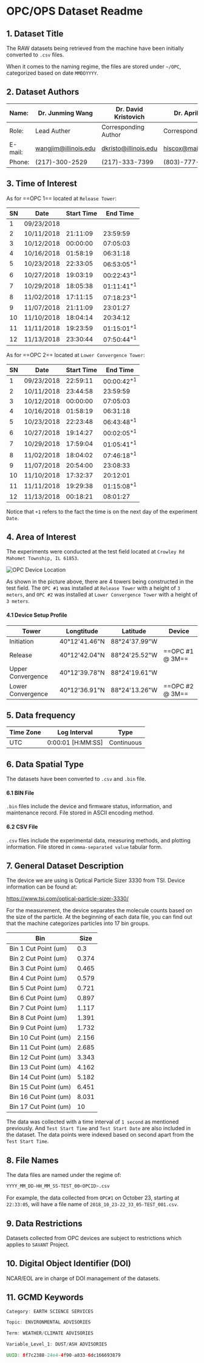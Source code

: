 # OPC/OPS Dataset Readme

## 1. Dataset Title

The RAW datasets being retrieved from the machine have been initially converted to `.csv` files. 

When it comes to the naming regime, the files are stored under `~/OPC`, categorized based on date `MMDDYYYY`. 



## 2. Dataset Authors

| Name:   | Dr. Junming Wang     | Dr. David Kristovich | Dr. April Hiscox      |
| :------ | -------------------- | -------------------- | --------------------- |
| Role:   | Lead Auther          | Corresponding Author | Corresponding Author  |
| E-mail: | wangjim@illinois.edu | dkristo@illinois.edu | hiscox@mailbox.sc.edu |
| Phone:  | (217)-300-2529       | (217)-333-7399       | (803)-777-6604        |



## 3. Time of Interest

As for ==OPC 1== located at `Release Tower`:

| SN   | Date       | Start Time | End Time              |
| ---- | ---------- | ---------- | --------------------- |
| 1    | 09/23/2018 |            |                       |
| 2    | 10/11/2018 | 21:11:09   | 23:59:59              |
| 3    | 10/12/2018 | 00:00:00   | 07:05:03              |
| 4    | 10/16/2018 | 01:58:19   | 06:31:18              |
| 5    | 10/23/2018 | 22:33:05   | 06:53:05<sup>+1</sup> |
| 6    | 10/27/2018 | 19:03:19   | 00:22:43<sup>+1</sup> |
| 7    | 10/29/2018 | 18:05:38   | 01:11:41<sup>+1</sup> |
| 8    | 11/02/2018 | 17:11:15   | 07:18:23<sup>+1</sup> |
| 9    | 11/07/2018 | 21:11:09   | 23:01:27              |
| 10   | 11/10/2018 | 18:04:14   | 20:34:12              |
| 11   | 11/11/2018 | 19:23:59   | 01:15:01<sup>+1</sup> |
| 12   | 11/13/2018 | 23:30:44   | 07:50:44<sup>+1</sup> |

As for ==OPC 2== located at `Lower Convergence Tower`:

| SN   | Date       | Start Time | End Time              |
| ---- | ---------- | ---------- | --------------------- |
| 1    | 09/23/2018 | 22:59:11   | 00:00:42<sup>+1</sup> |
| 2    | 10/11/2018 | 23:44:58   | 23:59:59              |
| 3    | 10/12/2018 | 00:00:00   | 07:05:03              |
| 4    | 10/16/2018 | 01:58:19   | 06:31:18              |
| 5    | 10/23/2018 | 22:23:48   | 06:43:48<sup>+1</sup> |
| 6    | 10/27/2018 | 19:14:27   | 00:02:05<sup>+1</sup> |
| 7    | 10/29/2018 | 17:59:04   | 01:05:41<sup>+1</sup> |
| 8    | 11/02/2018 | 18:04:02   | 07:46:18<sup>+1</sup> |
| 9    | 11/07/2018 | 20:54:00   | 23:08:33              |
| 10   | 11/10/2018 | 17:32:37   | 20:12:01              |
| 11   | 11/11/2018 | 19:29:38   | 01:15:08<sup>+1</sup> |
| 12   | 11/13/2018 | 00:18:21   | 08:01:27              |

Notice that `+1` refers to the fact the time is on the next day of the experiment `Date`. 



## 4. Area of Interest

The experiments were conducted at the test field located at `Crowley Rd Mahomet Township, IL 61853`.

![OPC Device Location](C:\Users\wzhang77\Documents\GitHub\ISWS-6-site\future_doc\SAVANT\doc\OPS_Location.png)

As shown in the picture above, there are 4 towers being constructed in the test field. The `OPC #1` was installed at `Release Tower` with a height of `3 meters`, and `OPC #2` was installed at `Lower Convergence Tower` with a height of `3 meters`. 

#### 4.1 Device Setup Profile

| Tower             | Longtitude    | Latitude      | Device          |
| ----------------- | ------------- | ------------- | --------------- |
| Initiation        | 40°12'41.46"N | 88°24'37.99"W |                 |
| Release           | 40°12'42.04"N | 88°24'25.52"W | ==OPC #1 @ 3M== |
| Upper Convergence | 40°12'39.78"N | 88°24'19.61"W |                 |
| Lower Convergence | 40°12'36.91"N | 88°24'13.26"W | ==OPC #2 @ 3M== |



## 5. Data frequency

| Time Zone | Log Interval      | Type       |
| --------- | ----------------- | ---------- |
| UTC       | 0:00:01 [H:MM:SS] | Continuous |



## 6. Data Spatial Type

The datasets have been converted to `.csv` and `.bin` file. 

#### 6.1 BIN File

`.bin` files include the device and firmware status, information, and maintenance record. File stored in ASCII encoding method.

#### 6.2 CSV File

`.csv` files include the experimental data, measuring methods, and plotting information. File stored in `comma-separated value` tabular form.



## 7. General Dataset Description

The device we are using is Optical Particle Sizer 3330 from TSI. Device information can be found at:

<https://www.tsi.com/optical-particle-sizer-3330/>

For the measurement, the device separates the molecule counts based on the size of the particle. At the beginning of each data file, you can find out that the machine categorizes particles into 17 bin groups.

| Bin                    | Size  |
| ---------------------- | ----- |
| Bin 1 Cut Point   (um) | 0.3   |
| Bin 2 Cut Point (um)   | 0.374 |
| Bin 3 Cut Point (um)   | 0.465 |
| Bin 4 Cut Point (um)   | 0.579 |
| Bin 5 Cut Point (um)   | 0.721 |
| Bin 6 Cut Point (um)   | 0.897 |
| Bin 7 Cut Point (um)   | 1.117 |
| Bin 8 Cut Point (um)   | 1.391 |
| Bin 9 Cut Point (um)   | 1.732 |
| Bin 10 Cut Point (um)  | 2.156 |
| Bin 11 Cut Point (um)  | 2.685 |
| Bin 12 Cut Point (um)  | 3.343 |
| Bin 13 Cut Point (um)  | 4.162 |
| Bin 14 Cut Point (um)  | 5.182 |
| Bin 15 Cut Point (um)  | 6.451 |
| Bin 16 Cut Point (um)  | 8.031 |
| Bin 17 Cut Point (um)  | 10    |

The data was collected with a time interval of `1 second` as mentioned previously. And `Test Start Time` and `Test Start Date` are also included in the dataset. The data points were indexed based on second apart from the `Test Start Time`.



## 8. File Names

The data files are named under the regime of:

```bash
YYYY_MM_DD-HH_MM_SS-TEST_00<OPCID>.csv
```

For example, the data collected from `OPC#1` on October 23, starting at `22:33:05`, will have a file name of `2018_10_23-22_33_05-TEST_001.csv`.



## 9. Data Restrictions

Datasets collected from OPC devices are subject to restrictions which applies to `SAVANT` Project.



## 10. Digital Object Identifier (DOI)

NCAR/EOL are in charge of DOI management of the datasets.



## 11. GCMD Keywords

```java
Category: EARTH SCIENCE SERVICES

Topic: ENVIRONMENTAL ADVISORIES

Term: WEATHER/CLIMATE ADVISORIES

Variable_Level_1: DUST/ASH ADVISORIES

UUID: 8f7c2388-24e4-4f90-a833-6dc166693879
```

